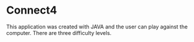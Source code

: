 # Connect4
This application was created with JAVA and the user can play against the computer. There are three difficulty levels.
